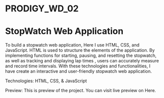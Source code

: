 # PRODIGY_WD_02

# StopWatch Web Application
<p>To build a stopwatch web application, Here I use HTML, CSS, and JavaScript. HTML is used to structure the elements of the application. By implementing functions for starting, pausing, and resetting the stopwatch, as well as tracking and displaying lap times , users can accurately measure and record time intervals. With these technologies and functionalities, I have create an interactive and user-friendly stopwatch web application.</p>

Technologies:
HTML, CSS, & JavaScript

Preview:
This is preview of the project. You can visit live preview on Here.
